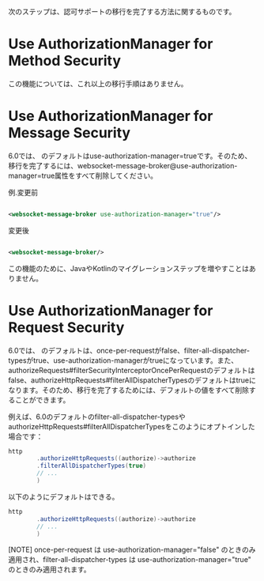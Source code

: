 次のステップは、認可サポートの移行を完了する方法に関するものです。

# Use AuthorizationManager for Method Security

この機能については、これ以上の移行手順はありません。

# Use AuthorizationManager for Message Security

6.0では、<websocket-message-broker>
のデフォルトはuse-authorization-manager=trueです。そのため、移行を完了するには、websocket-message-broker@use-authorization-manager=true属性をすべて削除してください。

例.変更前

```xml

<websocket-message-broker use-authorization-manager="true"/>
```

変更後

```xml

<websocket-message-broker/>
```

この機能のために、JavaやKotlinのマイグレーションステップを増やすことはありません。

# Use AuthorizationManager for Request Security

6.0では、<http>
のデフォルトは、once-per-requestがfalse、filter-all-dispatcher-typesがtrue、use-authorization-managerがtrueになっています。また、authorizeRequests#filterSecurityInterceptorOncePerRequestのデフォルトはfalse、authorizeHttpRequests#filterAllDispatcherTypesのデフォルトはtrueになります。そのため、移行を完了するためには、デフォルトの値をすべて削除することができます。

例えば、6.0のデフォルトのfilter-all-dispatcher-typesやauthorizeHttpRequests#filterAllDispatcherTypesをこのようにオプトインした場合です：

```java
http
        .authorizeHttpRequests((authorize)->authorize
        .filterAllDispatcherTypes(true)
        // ...
        )
```

以下のようにデフォルトはできる。

```java
http
        .authorizeHttpRequests((authorize)->authorize
        // ...
        )
```

[NOTE]
once-per-request は use-authorization-manager="false" のときのみ適用され、filter-all-dispatcher-types は
use-authorization-manager="true" のときのみ適用されます。
